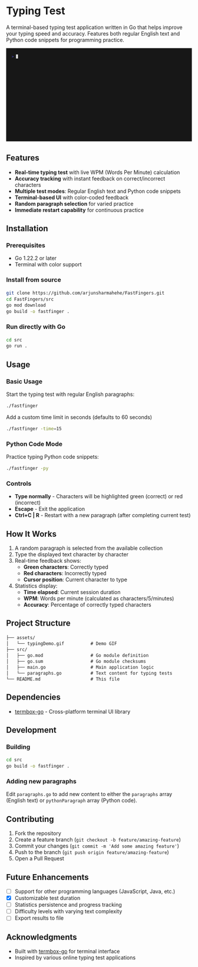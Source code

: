 # Typing Test

A terminal-based typing test application written in Go that helps improve your typing speed and accuracy. Features both regular English text and Python code snippets for programming practice.

![Typing Test Demo](assets/typingDemo.gif)

## Features

- **Real-time typing test** with live WPM (Words Per Minute) calculation
- **Accuracy tracking** with instant feedback on correct/incorrect characters
- **Multiple test modes**: Regular English text and Python code snippets
- **Terminal-based UI** with color-coded feedback
- **Random paragraph selection** for varied practice
- **Immediate restart capability** for continuous practice

## Installation

### Prerequisites

- Go 1.22.2 or later
- Terminal with color support

### Install from source

```bash
git clone https://github.com/arjunsharmahehe/FastFingers.git
cd FastFingers/src
go mod download
go build -o fastfinger .
```

### Run directly with Go

```bash
cd src
go run .
```

## Usage

### Basic Usage

Start the typing test with regular English paragraphs:

```bash
./fastfinger
```

Add a custom time limit in seconds (defaults to 60 seconds)
```bash
./fastfinger -time=15
```

### Python Code Mode

Practice typing Python code snippets:

```bash
./fastfinger -py
```

### Controls

- **Type normally** - Characters will be highlighted green (correct) or red (incorrect)
- **Escape** - Exit the application
- **Ctrl+C | R** - Restart with a new paragraph (after completing current test)

## How It Works

1. A random paragraph is selected from the available collection
2. Type the displayed text character by character
3. Real-time feedback shows:
   - **Green characters**: Correctly typed
   - **Red characters**: Incorrectly typed
   - **Cursor position**: Current character to type
4. Statistics display:
   - **Time elapsed**: Current session duration
   - **WPM**: Words per minute (calculated as characters/5/minutes)
   - **Accuracy**: Percentage of correctly typed characters

## Project Structure

```
├── assets/
│   └── typingDemo.gif          # Demo GIF
├── src/
│   ├── go.mod                  # Go module definition
│   ├── go.sum                  # Go module checksums
│   ├── main.go                 # Main application logic
│   └── paragraphs.go           # Text content for typing tests
└── README.md                   # This file
```

## Dependencies

- [termbox-go](https://github.com/nsf/termbox-go) - Cross-platform terminal UI library

## Development

### Building

```bash
cd src
go build -o fastfinger .
```

### Adding new paragraphs

Edit `paragraphs.go` to add new content to either the `paragraphs` array (English text) or `pythonParagraph` array (Python code).

## Contributing

1. Fork the repository
2. Create a feature branch (`git checkout -b feature/amazing-feature`)
3. Commit your changes (`git commit -m 'Add some amazing feature'`)
4. Push to the branch (`git push origin feature/amazing-feature`)
5. Open a Pull Request

## Future Enhancements

- [ ] Support for other programming languages (JavaScript, Java, etc.)
- [x] Customizable test duration
- [ ] Statistics persistence and progress tracking
- [ ] Difficulty levels with varying text complexity
- [ ] Export results to file

## Acknowledgments

- Built with [termbox-go](https://github.com/nsf/termbox-go) for terminal interface
- Inspired by various online typing test applications
